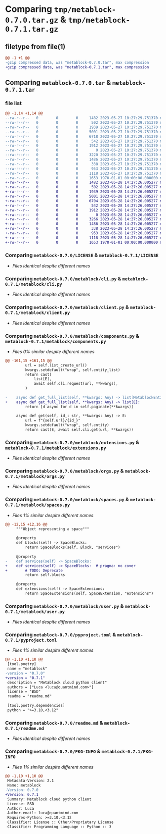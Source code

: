# Comparing `tmp/metablock-0.7.0.tar.gz` & `tmp/metablock-0.7.1.tar.gz`

## filetype from file(1)

```diff
@@ -1 +1 @@
-gzip compressed data, was "metablock-0.7.0.tar", max compression
+gzip compressed data, was "metablock-0.7.1.tar", max compression
```

## Comparing `metablock-0.7.0.tar` & `metablock-0.7.1.tar`

### file list

```diff
@@ -1,14 +1,14 @@
--rw-r--r--   0        0        0     1482 2023-05-27 10:27:29.751370 metablock-0.7.0/LICENSE
--rw-r--r--   0        0        0      502 2023-05-27 10:27:29.751370 metablock-0.7.0/metablock/__init__.py
--rw-r--r--   0        0        0     1939 2023-05-27 10:27:29.751370 metablock-0.7.0/metablock/cli.py
--rw-r--r--   0        0        0     5001 2023-05-27 10:27:29.751370 metablock-0.7.0/metablock/client.py
--rw-r--r--   0        0        0     6718 2023-05-27 10:27:29.751370 metablock-0.7.0/metablock/components.py
--rw-r--r--   0        0        0      542 2023-05-27 10:27:29.751370 metablock-0.7.0/metablock/extensions.py
--rw-r--r--   0        0        0     1912 2023-05-27 10:27:29.751370 metablock-0.7.0/metablock/orgs.py
--rw-r--r--   0        0        0        0 2023-05-27 10:27:29.751370 metablock-0.7.0/metablock/py.typed
--rw-r--r--   0        0        0     3220 2023-05-27 10:27:29.751370 metablock-0.7.0/metablock/spaces.py
--rw-r--r--   0        0        0     1486 2023-05-27 10:27:29.751370 metablock-0.7.0/metablock/user.py
--rw-r--r--   0        0        0      338 2023-05-27 10:27:29.751370 metablock-0.7.0/metablock/utils.py
--rw-r--r--   0        0        0      953 2023-05-27 10:27:29.751370 metablock-0.7.0/pyproject.toml
--rw-r--r--   0        0        0     1118 2023-05-27 10:27:29.751370 metablock-0.7.0/readme.md
--rw-r--r--   0        0        0     1653 1970-01-01 00:00:00.000000 metablock-0.7.0/PKG-INFO
+-rw-r--r--   0        0        0     1482 2023-05-28 14:27:26.005277 metablock-0.7.1/LICENSE
+-rw-r--r--   0        0        0      502 2023-05-28 14:27:26.005277 metablock-0.7.1/metablock/__init__.py
+-rw-r--r--   0        0        0     1939 2023-05-28 14:27:26.005277 metablock-0.7.1/metablock/cli.py
+-rw-r--r--   0        0        0     5001 2023-05-28 14:27:26.005277 metablock-0.7.1/metablock/client.py
+-rw-r--r--   0        0        0     6704 2023-05-28 14:27:26.005277 metablock-0.7.1/metablock/components.py
+-rw-r--r--   0        0        0      542 2023-05-28 14:27:26.005277 metablock-0.7.1/metablock/extensions.py
+-rw-r--r--   0        0        0     1912 2023-05-28 14:27:26.005277 metablock-0.7.1/metablock/orgs.py
+-rw-r--r--   0        0        0        0 2023-05-28 14:27:26.005277 metablock-0.7.1/metablock/py.typed
+-rw-r--r--   0        0        0     3266 2023-05-28 14:27:26.005277 metablock-0.7.1/metablock/spaces.py
+-rw-r--r--   0        0        0     1486 2023-05-28 14:27:26.005277 metablock-0.7.1/metablock/user.py
+-rw-r--r--   0        0        0      338 2023-05-28 14:27:26.005277 metablock-0.7.1/metablock/utils.py
+-rw-r--r--   0        0        0      953 2023-05-28 14:27:26.005277 metablock-0.7.1/pyproject.toml
+-rw-r--r--   0        0        0     1118 2023-05-28 14:27:26.005277 metablock-0.7.1/readme.md
+-rw-r--r--   0        0        0     1653 1970-01-01 00:00:00.000000 metablock-0.7.1/PKG-INFO
```

### Comparing `metablock-0.7.0/LICENSE` & `metablock-0.7.1/LICENSE`

 * *Files identical despite different names*

### Comparing `metablock-0.7.0/metablock/cli.py` & `metablock-0.7.1/metablock/cli.py`

 * *Files identical despite different names*

### Comparing `metablock-0.7.0/metablock/client.py` & `metablock-0.7.1/metablock/client.py`

 * *Files identical despite different names*

### Comparing `metablock-0.7.0/metablock/components.py` & `metablock-0.7.1/metablock/components.py`

 * *Files 0% similar despite different names*

```diff
@@ -161,15 +161,15 @@
         url = self.list_create_url()
         kwargs.setdefault("wrap", self.entity_list)
         return cast(
             list[E],
             await self.cli.request(url, **kwargs),
         )
 
-    async def get_full_list(self, **kwargs: Any) -> list[MetablockEntity]:
+    async def get_full_list(self, **kwargs: Any) -> list[E]:
         return [d async for d in self.paginate(**kwargs)]
 
     async def get(self, id_: str, **kwargs: Any) -> E:
         url = f"{self.url}/{id_}"
         kwargs.setdefault("wrap", self.entity)
         return cast(E, await self.cli.get(url, **kwargs))
```

### Comparing `metablock-0.7.0/metablock/extensions.py` & `metablock-0.7.1/metablock/extensions.py`

 * *Files identical despite different names*

### Comparing `metablock-0.7.0/metablock/orgs.py` & `metablock-0.7.1/metablock/orgs.py`

 * *Files identical despite different names*

### Comparing `metablock-0.7.0/metablock/spaces.py` & `metablock-0.7.1/metablock/spaces.py`

 * *Files 1% similar despite different names*

```diff
@@ -12,15 +12,16 @@
     """Object representing a space"""
 
     @property
     def blocks(self) -> SpaceBlocks:
         return SpaceBlocks(self, Block, "services")
 
     @property
-    def services(self) -> SpaceBlocks:
+    def services(self) -> SpaceBlocks:  # pragma: no cover
+        # TODO: Deprecate
         return self.blocks
 
     @property
     def extensions(self) -> SpaceExtensions:
         return SpaceExtensions(self, SpaceExtension, "extensions")
```

### Comparing `metablock-0.7.0/metablock/user.py` & `metablock-0.7.1/metablock/user.py`

 * *Files identical despite different names*

### Comparing `metablock-0.7.0/pyproject.toml` & `metablock-0.7.1/pyproject.toml`

 * *Files 1% similar despite different names*

```diff
@@ -1,10 +1,10 @@
 [tool.poetry]
 name = "metablock"
-version = "0.7.0"
+version = "0.7.1"
 description = "Metablock cloud python client"
 authors = ["Luca <luca@quantmind.com>"]
 license = "BSD"
 readme = "readme.md"
 
 [tool.poetry.dependencies]
 python = ">=3.10,<3.12"
```

### Comparing `metablock-0.7.0/readme.md` & `metablock-0.7.1/readme.md`

 * *Files identical despite different names*

### Comparing `metablock-0.7.0/PKG-INFO` & `metablock-0.7.1/PKG-INFO`

 * *Files 1% similar despite different names*

```diff
@@ -1,10 +1,10 @@
 Metadata-Version: 2.1
 Name: metablock
-Version: 0.7.0
+Version: 0.7.1
 Summary: Metablock cloud python client
 License: BSD
 Author: Luca
 Author-email: luca@quantmind.com
 Requires-Python: >=3.10,<3.12
 Classifier: License :: Other/Proprietary License
 Classifier: Programming Language :: Python :: 3
```

